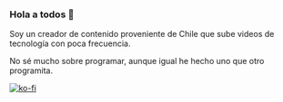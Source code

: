 ### Hola a todos 👋

<!--
**MasterJayanX/MasterJayanX** is a ✨ _special_ ✨ repository because its `README.md` (this file) appears on your GitHub profile.

Here are some ideas to get you started:

- 🔭 I’m currently working on ...
- 🌱 I’m currently learning ...
- 👯 I’m looking to collaborate on ...
- 🤔 I’m looking for help with ...
- 💬 Ask me about ...
- 📫 How to reach me: ...
- 😄 Pronouns: ...
- ⚡ Fun fact: ...
-->
Soy un creador de contenido proveniente de Chile que sube videos de tecnología con poca frecuencia.

No sé mucho sobre programar, aunque igual he hecho uno que otro programita.

[![ko-fi](https://ko-fi.com/img/githubbutton_sm.svg)](https://ko-fi.com/D1D37FMC3)
